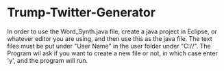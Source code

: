 # Trump-Twitter-Generator

In order to use the Word_Synth.java file, create a java project in Eclipse, or whatever editor you are using, and then use this as the java file. The text files must be put under "User Name" in the user folder under "C://". The Program wil ask if you want to create a new file or not, in which case enter 'y', and the program will run.
